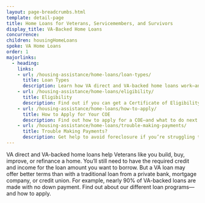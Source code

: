 ```yaml
---
layout: page-breadcrumbs.html
template: detail-page
title: Home Loans for Veterans, Servicemembers, and Survivors
display_title: VA-Backed Home Loans
concurrence:
children: housingHomeLoans
spoke: VA Home Loans
order: 1
majorlinks:
  - heading:
    links:
    - url: /housing-assistance/home-loans/loan-types/
      title: Loan Types
      description: Learn how VA direct and VA-backed home loans work—and find out which loan program may be right for you.
    - url: /housing-assistance/home-loans/eligibility/
      title: Eligibility
      description: Find out if you can get a Certificate of Eligibility (COE) for a VA direct or VA-backed home loan based on your service history and duty status.
    - url: /housing-assistance/home-loans/how-to-apply/
      title: How to Apply for Your COE
      description: Find out how to apply for a COE—and what to do next to get a VA direct or VA-backed home loan.
    - url: /housing-assistance/home-loans/trouble-making-payments/
      title: Trouble Making Payments?
      description: Get help to avoid foreclosure if you’re struggling to make your monthly mortgage payments.
---
```


<div class="va-introtext">

VA direct and VA-backed home loans help Veterans like you build, buy, improve, or refinance a home. You’ll still need to have the required credit and income for the loan amount you want to borrow. But a VA loan may offer better terms than with a traditional loan from a private bank, mortgage company, or credit union. For example, nearly 90% of VA-backed loans are made with no down payment. Find out about our different loan programs—and how to apply.

</div>
